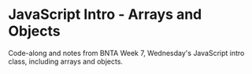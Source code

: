 # JavaScript Intro - Arrays and Objects

Code-along and notes from BNTA Week 7, Wednesday's JavaScript intro class, including arrays and objects.